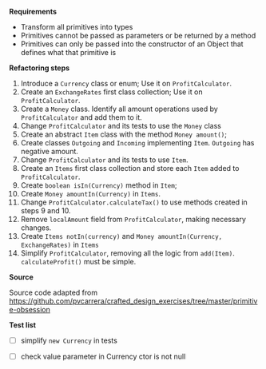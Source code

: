 **Requirements**

* Transform all primitives into types
* Primitives cannot be passed as parameters or be returned by a method
* Primitives can only be passed into the constructor of an Object that defines what that primitive is

**Refactoring steps**

1. Introduce a `Currency` class or enum; Use it on `ProfitCalculator`.
2. Create an `ExchangeRates` first class collection; Use it on `ProfitCalculator`.
3. Create a `Money` class. Identify all amount operations used by `ProfitCalculator` and add them to it.
4. Change `ProfitCalculator` and its tests to use the `Money` class
5. Create an abstract `Item` class with the method `Money amount()`;
6. Create classes `Outgoing` and `Incoming` implementing `Item`. `Outgoing` has negative amount.
7. Change `ProfitCalculator` and its tests to use `Item`.
8. Create an `Items` first class collection and store each `Item` added to `ProfitCalculator`.
9. Create `boolean isIn(Currency)` method in `Item`;
10. Create `Money amountIn(Currency)` in `Items`.
11. Change `ProfitCalculator.calculateTax()` to use methods created in steps 9 and 10.
12. Remove `localAmount` field from `ProfitCalculator`, making necessary changes.
13. Create `Items notIn(currency)` and `Money amountIn(Currency, ExchangeRates)` in `Items`
14. Simplify `ProfitCalculator`, removing all the logic from `add(Item)`. `calculateProfit()` must be simple.

**Source**

Source code adapted from https://github.com/pvcarrera/crafted_design_exercises/tree/master/primitive-obsession

**Test list**
- [ ] simplify `new Currency` in tests
- [ ] check value parameter in Currency ctor is not null
 